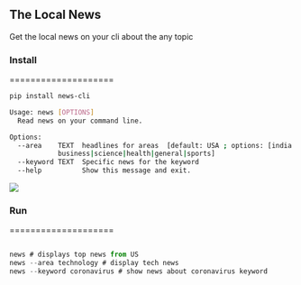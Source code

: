 ## The Local News

Get the local news on your cli about the any topic

### Install
====================

```bash
pip install news-cli

Usage: news [OPTIONS]
  Read news on your command line.

Options:
  --area    TEXT  headlines for areas  [default: USA ; options: [india|israel|france|usa|us|uk|england|technology|
            business|science|health|general|sports]
  --keyword TEXT  Specific news for the keyword
  --help          Show this message and exit.

```

![](resources/news-cli_v2.gif)


### Run
====================

```javascript

news # displays top news from US
news --area technology # display tech news
news --keyword coronavirus # show news about coronavirus keyword
```